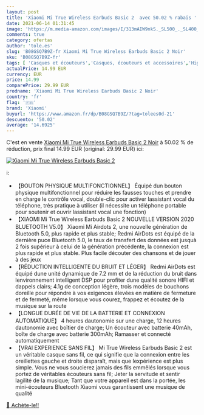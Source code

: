```yaml
---
layout: post
title: 'Xiaomi Mi True Wireless Earbuds Basic 2  avec 50.02 % rabais '
date: 2021-06-14 01:31:45
image: 'https://m.media-amazon.com/images/I/313mAIW9nkS._SL500_._SL400_.jpg'
comments: true
category: ofertas
author: 'tole.es'
slug: 'B08GSQ7B9Z-fr Xiaomi Mi True Wireless Earbuds Basic 2 Noir'
sku: 'B08GSQ7B9Z-fr'
tags: [ 'Casques et écouteurs','Casques, écouteurs et accessoires','High-Tech','xiaomi', ]
actualPrice: 14.99 EUR
currency: EUR
price: 14.99
comparePrice: 29.99 EUR
prodname: 'Xiaomi Mi True Wireless Earbuds Basic 2 Noir'
country: 'fr'
flag: '🇫🇷'
brand: 'Xiaomi'
buyurl: 'https://www.amazon.fr/dp/B08GSQ7B9Z/?tag=tolees0d-21'
descuento: '50.02'
average: '14.6925'
---
```


C'est en vente [Xiaomi Mi True Wireless Earbuds Basic 2 Noir](https://www.amazon.fr/dp/B08GSQ7B9Z/?tag=tolees0d-21)  à  50.02 % de réduction, prix final  14.99 EUR (original: 29.99 EUR) ici:

[![Xiaomi Mi True Wireless Earbuds Basic 2 ](https://m.media-amazon.com/images/I/313mAIW9nkS._SL500_._SL400_.jpg)](https://www.amazon.fr/dp/B08GSQ7B9Z/?tag=tolees0d-21)

ℹ️:

- 【BOUTON PHYSIQUE MULTIFONCTIONNEL】 Équipé dun bouton physique multifonctionnel pour réduire les fausses touches et prendre en charge le contrôle vocal, double-clic pour activer lassistant vocal du téléphone, très pratique à utiliser (il nécessite un téléphone portable pour soutenir et ouvrir lassistant vocal une fonction)
- 【XIAOMI Mi True Wireless Earbuds Basic 2 NOUVELLE VERSION 2020 BLUETOOTH V5.0】 Xiaomi Mi Airdots 2, une nouvelle génération de Bluetooth 5.0, plus rapide et plus stable; Redmi AirDots est équipé de la dernière puce Bluetooth 5.0, le taux de transfert des données est jusquà 2 fois supérieur à celui de la génération précédente, la connexion est plus rapide et plus stable. Plus facile découter des chansons et de jouer à des jeux
- 【RÉDUCTION INTELLIGENTE DU BRUIT ET LÉGER】 Redmi AirDots est équipé dune unité dynamique de 7.2 mm et de la réduction du bruit dans lenvironnement intelligent DSP pour profiter dune qualité sonore HIFI et dappels clairs; 4.1g de conception légère, trois modèles de bouchons doreille pour répondre à vos exigences élevées en matière de fermeture et de fermeté, même lorsque vous courez, frappez et écoutez de la musique sur la route
- 【LONGUE DURÉE DE VIE DE LA BATTERIE ET CONNEXION AUTOMATIQUE】 4 heures dautonomie sur une charge, 12 heures dautonomie avec boîtier de charge; Un écouteur avec batterie 40mAh, boîte de charge avec batterie 300mAh; Ramasser et connecté automatiquement
- 【VRAI EXPERIENCE SANS FIL】 Mi True Wireless Earbuds Basic 2 est un véritable casque sans fil, ce qui signifie que la connexion entre les oreillettes gauche et droite disparaît, mais que lexpérience est plus simple. Vous ne vous soucierez jamais des fils emmêlés lorsque vous portez de véritables écouteurs sans fil; Jeter la servitude et sentir lagilité de la musique; Tant que votre appareil est dans la portée, les mini-écouteurs Bluetooth Xiaomi vous garantissent une musique de qualité

[🛒 Achète-le!!](https://www.amazon.fr/dp/B08GSQ7B9Z/?tag=tolees0d-21)
